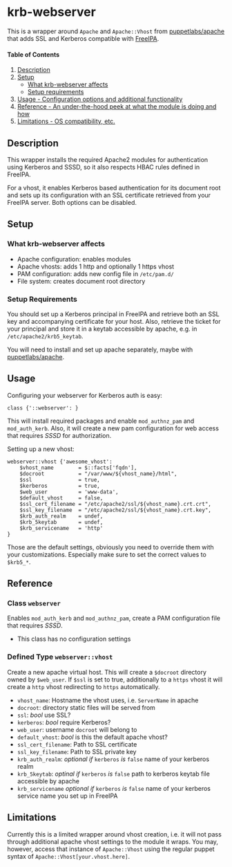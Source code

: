 
# krb-webserver

This is a wrapper around `Apache` and `Apache::Vhost` from
[puppetlabs/apache](https://forge.puppet.com/puppetlabs/apache) that adds SSL
and Kerberos compatible with [FreeIPA](https://www.freeipa.org).

#### Table of Contents

1. [Description](#description)
2. [Setup](#setup)
    * [What krb-webserver affects](#what-krb-webserver-affects)
    * [Setup requirements](#setup-requirements)
3. [Usage - Configuration options and additional functionality](#usage)
4. [Reference - An under-the-hood peek at what the module is doing and how](#reference)
5. [Limitations - OS compatibility, etc.](#limitations)

## Description

This wrapper installs the required Apache2 modules for authentication using
Kerberos and SSSD, so it also respects HBAC rules defined in FreeIPA.

For a vhost, it enables Kerberos based authentication for its document root
and sets up its configuration with an SSL certificate retrieved from your FreeIPA
server. Both options can be disabled.

## Setup

### What krb-webserver affects

* Apache configuration: enables modules
* Apache vhosts: adds 1 http and optionally 1 https vhost
* PAM configuration: adds new config file in `/etc/pam.d/`
* File system: creates document root directory

### Setup Requirements

You should set up a Kerberos principal in FreeIPA and retrieve both an SSL key
and accompanying certificate for your host. Also, retrieve the ticket for your
principal and store it in a keytab accessible by apache, e.g. in
`/etc/apache2/krb5_keytab`.

You will need to install and set up apache separately, maybe with
[puppetlabs/apache](https://forge.puppet.com/puppetlabs/apache).

## Usage

Configuring your webserver for Kerberos auth is easy:

```puppet
class {'::webserver': }
```

This will install required packages and enable `mod_authnz_pam` and
`mod_auth_kerb`. Also, it will create a new pam configuration for web access
that requires *SSSD* for authorization.

Setting up a new vhost:

```puppet
webserver::vhost {'awesome_vhost':
    $vhost_name        = $::facts['fqdn'],
    $docroot           = "/var/www/${vhost_name}/html",
    $ssl               = true,
    $kerberos          = true,
    $web_user          = 'www-data',
    $default_vhost     = false,
    $ssl_cert_filename = "/etc/apache2/ssl/${vhost_name}.crt.crt",
    $ssl_key_filename  = "/etc/apache2/ssl/${vhost_name}.crt.key",
    $krb_auth_realm    = undef,
    $krb_5keytab       = undef,
    $krb_servicename   = 'http'
}
```

Those are the default settings, obviously you need to override them with your
customizations. Especially make sure to set the correct values to `$krb5_*`.

## Reference

### Class `webserver`

Enables `mod_auth_kerb` and `mod_authnz_pam`, create a PAM configuration file
that requires *SSSD*.

* This class has no configuration settings

### Defined Type `webserver::vhost`

Create a new apache virtual host. This will create a `$docroot` directory owned
by `$web_user`. If `$ssl` is set to true, additionally to a `https` vhost it
will create a `http` vhost redirecting to `https` automatically.

* `vhost_name`: Hostname the vhost uses, i.e. `ServerName` in apache
* `docroot`: directory static files will be served from
* `ssl`: *bool* use SSL?
* `kerberos`: *bool* require Kerberos?
* `web_user`: username `docroot` will belong to
* `default_vhost`: *bool* is this the default apache vhost?
* `ssl_cert_filename`: Path to SSL certificate
* `ssl_key_filename`: Path to SSL private key
* `krb_auth_realm`: *optional if* `kerberos` *is* `false` name of your kerberos
  realm
* `krb_5keytab`: *optinal if* `kerberos` *is* `false` path to kerberos keytab
  file accessible by apache
* `krb_servicename` *optional if* `kerberos` *is* `false` name of your kerberos
  service name you set up in FreeIPA


## Limitations

Currently this is a limited wrapper around vhost creation, i.e. it will not pass
through additional apache vhost settings to the module it wraps. You may,
however, access that instance of `Apache::Vhost` using the regular puppet syntax
of `Apache::Vhost[your.vhost.here]`.